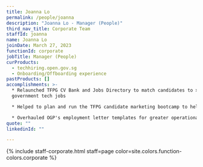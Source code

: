 ```yaml
---
title: Joanna Lo
permalink: /people/joanna
description: "Joanna Lo - Manager (People)"
third_nav_title: Corporate Team
staffId: joanna
name: Joanna Lo
joinDate: March 27, 2023
functionId: corporate
jobTitle: Manager (People)
curProducts:
  - techhiring.open.gov.sg
  - Onboarding/Offboarding experience
pastProducts: []
accomplishments: >-
  * Relaunched TFPG CV Bank and Jobs Directory to match candidates to >250
  government tech jobs

  * Helped to plan and run the TFPG candidate marketing bootcamp to help 13 agencies improve tech hiring efforts

  * Overhauled OGP's employment letter templates for greater operational efficiency and clarity
quote: ""
linkedinId: ""

---
```


{% include staff-corporate.html staff=page color=site.colors.function-colors.corporate %}
